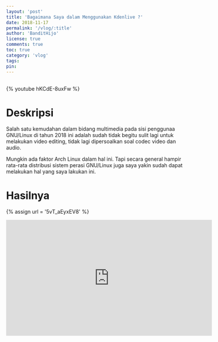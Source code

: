 ```yaml
---
layout: 'post'
title: 'Bagaimana Saya dalam Menggunakan Kdenlive ?'
date: 2018-11-17
permalink: '/vlog/:title'
author: 'BanditHijo'
license: true
comments: true
toc: true
category: 'vlog'
tags:
pin:
---
```


<div style="margin-top:30px;"></div>

{% youtube hKCdE-8uxFw %}

# Deskripsi

Salah satu kemudahan dalam bidang multimedia pada sisi penggunaa GNU/Linux di tahun 2018 ini adalah sudah tidak begitu sulit lagi untuk melakukan video editing, tidak lagi dipersoalkan soal codec video dan audio.

Mungkin ada faktor Arch Linux dalam hal ini. Tapi secara general hampir rata-rata distribusi sistem perasi GNU/Linux juga saya yakin sudah dapat melakukan hal yang saya lakukan ini.

# Hasilnya

<!-- EMBED CONTAINER: YOUTUBE -->
{% assign url = '5vT_aEyxEV8' %}
<div class='embed-container'>
<iframe width="560" height="315" src="https://www.youtube.com/embed/{{ url }}" frameborder="0" allow="accelerometer; autoplay; encrypted-media; gyroscope; picture-in-picture" allowfullscreen></iframe>
</div>
